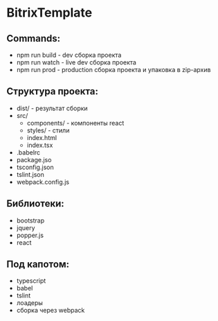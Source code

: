 # BitrixTemplate
## Commands:
* npm run build - dev сборка проекта
* npm run watch - live dev сборка  проекта
* npm run prod - production сборка проекта и упаковка в zip-архив

## Структура проекта:
* dist/ - результат сборки
* src/
  * components/ - компоненты react
  * styles/ - стили
  * index.html
  * index.tsx
* .babelrc
* package.jso
* tsconfig.json
* tslint.json
* webpack.config.js
 
## Библиотеки:
* bootstrap
* jquery
* popper.js
* react

## Под капотом:
* typescript
* babel
* tslint
* лоадеры
* сборка через webpack
